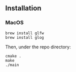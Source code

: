 Installation
------------

### MacOS

```
brew install glfw
brew install glog
```

Then, under the repo directory:
```
cmake .
make
./main
```
